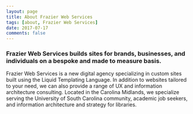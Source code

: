 ```yaml
---
layout: page
title: About Frazier Web Services
tags: [about, Frazier Web Services]
date: 2017-07-17
comments: false
---
```

 ### Frazier Web Services builds sites for brands, businesses, and individuals on a bespoke and made to measure basis.
 
Frazier Web Services is a new digital agency specializing in custom sites built using the Liquid Templating Language. In addition to websites tailored to your need, we can also provide a range of UX and information architecture consulting. Located in the Carolina Midlands, we specialize serving the University of South Carolina community, academic job seekers, and information architecture and strategy for libraries.
